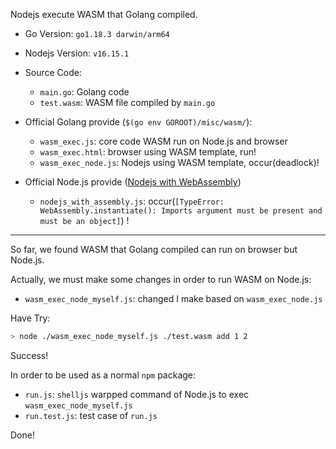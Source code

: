 Nodejs execute WASM that Golang compiled.

* Go Version: `go1.18.3 darwin/arm64`
* Nodejs Version: `v16.15.1`

* Source Code:
  * `main.go`: Golang code
  * `test.wasm`: WASM file compiled by `main.go`

* Official Golang provide (`$(go env GOROOT)/misc/wasm/`):
  * `wasm_exec.js`: core code WASM run on Node.js and browser
  * `wasm_exec.html`:  browser using WASM template, run!
  * `wasm_exec_node.js`: Nodejs using WASM template, occur(deadlock)!

* Official Node.js provide ([Nodejs with WebAssembly](https://nodejs.dev/learn/nodejs-with-webassembly))
  * `nodejs_with_assembly.js`: occur(`[TypeError: WebAssembly.instantiate(): Imports argument must be present and must be an object]`) !

---

So far, we found WASM that Golang compiled can run on browser but Node.js.

Actually, we must make some changes in order to run WASM on Node.js:

* `wasm_exec_node_myself.js`: changed I make based on `wasm_exec_node.js`

Have Try:

```bash
> node ./wasm_exec_node_myself.js ./test.wasm add 1 2
```

Success!

In order to be used as a normal `npm` package:

* `run.js`: `shelljs` warpped command of Node.js to exec `wasm_exec_node_myself.js`
* `run.test.js`: test case of `run.js`

Done!
